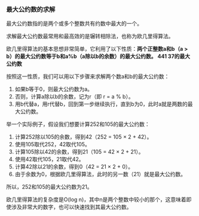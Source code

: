 ### 最大公约数的求解

最大公约数指的是两个或多个整数共有约数中最大的一个。

求解最大公约数最常用和最高效的是辗转相除法，也称为欧几里得算法。

欧几里得算法的基本思想非常简单，它利用了以下性质：**两个正整数a和b（a > b）的最大公约数等于b和a%b（a除以b的余数）的最大公约数。  441 37的最大公约数**

按照这一性质，我们可以用以下步骤来求解两个数a和b的最大公约数：

1. 如果b等于0，则最大公约数为a。
2. 否则，计算a除以b的余数，记为r（即 r = a % b）。
3. 用b代替a，用r代替b，回到第一步继续执行，直到b为0，此时a就是两数的最大公约数。

举一个实际例子，假设我们想要计算252和105的最大公约数：

1. 计算252除以105的余数，得到42（252 = 105 × 2 + 42）。
2. 使用105取代252，42取代105。
3. 计算105除以42的余数，得到21（105 = 42 × 2 + 21）。
4. 使用42取代105，21取代42。
5. 计算42除以21的余数，得到0（42 = 21 × 2 + 0）。
6. 由于余数为0，根据欧几里得算法，此时的另一数（21）就是最大公约数。

所以，252和105的最大公约数为21。

欧几里得算法的复杂度是O(log n)，其中n是两个整数中较小的那个，这意味着即使涉及非常大的数字，也可以快速找到其最大公约数。
